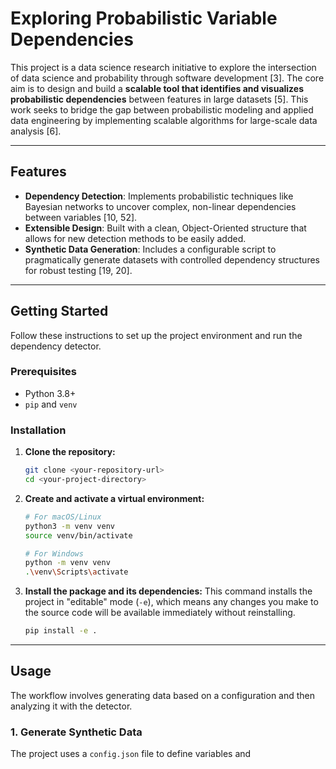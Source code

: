 # Exploring Probabilistic Variable Dependencies

This project is a data science research initiative to explore the intersection of data science and probability through software development [3]. The core aim is to design and build a **scalable tool that identifies and visualizes probabilistic dependencies** between features in large datasets [5]. This work seeks to bridge the gap between probabilistic modeling and applied data engineering by implementing scalable algorithms for large-scale data analysis [6].

---

## Features

* **Dependency Detection**: Implements probabilistic techniques like Bayesian networks to uncover complex, non-linear dependencies between variables [10, 52].
* **Extensible Design**: Built with a clean, Object-Oriented structure that allows for new detection methods to be easily added.
* **Synthetic Data Generation**: Includes a configurable script to pragmatically generate datasets with controlled dependency structures for robust testing [19, 20].

---

## Getting Started

Follow these instructions to set up the project environment and run the dependency detector.

### **Prerequisites**

* Python 3.8+
* `pip` and `venv`

### **Installation**

1.  **Clone the repository:**
    ```bash
    git clone <your-repository-url>
    cd <your-project-directory>
    ```

2.  **Create and activate a virtual environment:**
    ```bash
    # For macOS/Linux
    python3 -m venv venv
    source venv/bin/activate

    # For Windows
    python -m venv venv
    .\venv\Scripts\activate
    ```

3.  **Install the package and its dependencies:**
    This command installs the project in "editable" mode (`-e`), which means any changes you make to the source code will be available immediately without reinstalling.
    ```bash
    pip install -e .
    ```

---

## Usage

The workflow involves generating data based on a configuration and then analyzing it with the detector.

### **1. Generate Synthetic Data**

The project uses a `config.json` file to define variables and
